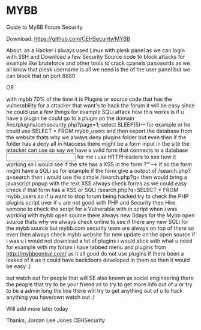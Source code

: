 MYBB
====
Guide to MyBB Forum Security 

Download: https://github.com/CEHSecurity/MYBB

About:
as a Hacker i always used Linux with plesk panel as we can login with SSH and Download a few Security Source code
to block attacks for example like bruteforce and other tools to crack cpanels passwords as we all know that plesk username
is <admin> all we need is the <password> of the user panel but we can block that on port 8880

OR

with mybb 70% of the time it is Plugins or source code that has the vulnerability for a attacker that want's to hack the
forum it will be easy since he could use a few things for example SQLi attack how this works is if u have a plugin 
he could go to a plugin on the domain /inc/plugins/cehsecurity.php?page=1; select SLEEP(5)-- for example or he could use SELECT * FROM mybb_users and then export the database from the website thats why we always deny plugins folder but even then if the folder has a deny all in htaccess there might be a form input in the site the attacker can use so say we have a valid form that connects to a database <input action="inc/plugins/cehsecurity.php" type = "text" class = "field_box"/> for me i use HTTPHeaders to see how it working so i would see if the site has a XSS in the form ?'"--></style></script><script>alert(1337)</script> if so the form might have a SQLi so for example if the form give a output of /search.php?q=search then i would use the simple /search.php?q=<script>alert("XSS")</script> then would bring a javascript popup with the text XSS always check forms as we could easy check if that form has a XSS or SQLi /search.php?q=SELECT * FROM mybb_users so if u want to stop forum being hacked try to check the PHP plugins script over if u are not good with PHP and Security then Hire somone to check the script for a Vulnerable with in script when i was working with mybb open source there always new 0days for the Mybb open source thats why we always check online to see if there any new SQLi for the mybb source but mybb.com security team are always on top of there so even then always check mybb website for new update on the open source if i was u i would not download a lot of plugins i would stick with what u need for example with my forum i have tabbed menu and plugins from http://mybbcentral.com/ as it all good do not use plugins if there been a leaked of it as it could have backdoors developed in them so then it would be easy :) 

but watch out for people that will SE also known as social engineering there the people that try to be your friend as to try to get more info out of u or try to be a admin long the line there will try to get anything out of u to hack anything you have/own watch out :) 


Will add more later today

Thanks,
Jordan Lee Jones
CEHSecurity

